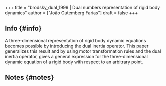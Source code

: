 +++
title = "brodsky_dual_1999 | Dual numbers representation of rigid body dynamics"
author = ["João Gutemberg Farias"]
draft = false
+++

## Info {#info}

A three-dimensional representation of rigid body dynamic equations becomes possible by introducing the dual inertia operator. This paper generalizes this result and by using motor transformation rules and the dual inertia operator, gives a general expression for the three-dimensional dynamic equation of a rigid body with respect to an arbitrary point.


## Notes {#notes}
